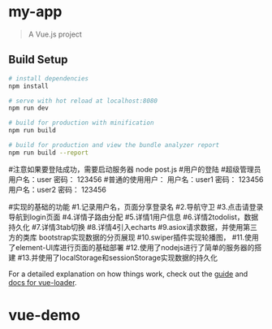 # my-app

> A Vue.js project

## Build Setup

``` bash
# install dependencies
npm install

# serve with hot reload at localhost:8080
npm run dev

# build for production with minification
npm run build

# build for production and view the bundle analyzer report
npm run build --report
```
#注意如果要登陆成功，需要启动服务器
node post.js
#用户的登陆
#超级管理员
用户名：user  密码： 123456
#普通的使用用户：
用户名：user1  密码： 123456
用户名：user2  密码： 123456



#实现的基础的功能
#1.记录用户名，页面分享登录名
#2.导航守卫
#3.点击请登录导航到login页面
#4.详情子路由分配
#5.详情1用户信息
#6.详情2todolist，数据持久化
#7.详情3tab切换
#8.详情4引入echarts
#9.asiox请求数据，并使用第三方的类库 bootstrap实现数据的分页展现
#10.swiper插件实现轮播图，
#11.使用了element-UI库进行页面的基础部署
#12.使用了nodejs进行了简单的服务器的搭建
#13.并使用了localStorage和sessionStorage实现数据的持久化


For a detailed explanation on how things work, check out the [guide](http://vuejs-templates.github.io/webpack/) and [docs for vue-loader](http://vuejs.github.io/vue-loader).
# vue-demo
